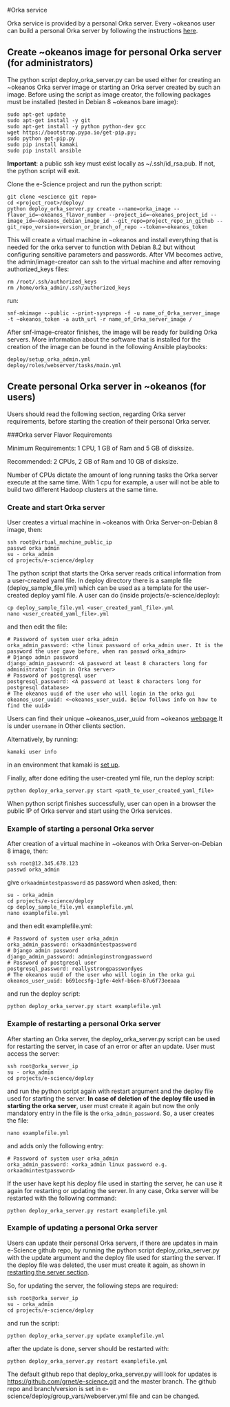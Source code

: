 #Orka service

Orka service is provided by a personal Orka server. Every ~okeanos user can build a personal Orka server by following the instructions [here](#create-personal-orka-server-in-okeanos-for-users).


## Create ~okeanos image for personal Orka server (for administrators)

The python script deploy_orka_server.py can be used either for creating an ~okeanos Orka server image
or starting an Orka server created by such an image. Before using the script as image creator, the following packages must be installed
(tested in Debian 8 ~okeanos bare image):

    sudo apt-get update
    sudo apt-get install -y git
    sudo apt-get install -y python python-dev gcc 
    wget https://bootstrap.pypa.io/get-pip.py;
    sudo python get-pip.py
    sudo pip install kamaki
    sudo pip install ansible

**Important**: a public ssh key must exist locally as ~/.ssh/id_rsa.pub. If not, the python script will exit.

Clone the e-Science project and run the python script:

    git clone <escience git repo>
    cd <project_root>/deploy/
    python deploy_orka_server.py create --name=orka_image --flavor_id=~okeanos_flavor_number --project_id=~okeanos_project_id --image_id=~okeanos_debian_image_id --git_repo=project_repo_in_github --git_repo_version=version_or_branch_of_repo --token=~okeanos_token

This will create a virtual machine in ~okeanos and install everything that is needed for the orka server to function with Debian 8.2 but without configuring sensitive parameters and passwords.
After VM becomes active, the admin/image-creator can ssh to the virtual machine and after removing authorized_keys files:

    rm /root/.ssh/authorized_keys
    rm /home/orka_admin/.ssh/authorized_keys

run:

    snf-mkimage --public --print-syspreps -f -u name_of_Orka_server_image -t ~okeanos_token -a auth_url -r name_of_Orka_server_image /

After snf-image-creator finishes, the image will be ready for building Orka servers.
More information about the software that is installed for the creation of the image can be found in the following Ansible playbooks:

    deploy/setup_orka_admin.yml
    deploy/roles/webserver/tasks/main.yml


## Create personal Orka server in ~okeanos (for users)

Users should read the following section, regarding Orka server requirements, before starting the creation of their personal Orka server.

###Orka server Flavor Requirements

Minimum Requirements: 1 CPU, 1 GB of Ram and 5 GB of disksize.

Recommended: 2 CPUs, 2 GB of Ram and 10 GB of disksize.

Number of CPUs dictate the amount of long running tasks the Orka server execute at the same time. With 1 cpu for example, a user will not be able to build two different Hadoop clusters at the same time. 

### Create and start Orka server

User creates a virtual machine in ~okeanos with Orka Server-on-Debian 8 image, then:

    ssh root@virtual_machine_public_ip
    passwd orka_admin
    su - orka_admin
    cd projects/e-science/deploy

The python script that starts the Orka server reads critical information from a user-created yaml file.
In deploy directory there is a sample file (deploy_sample_file.yml) which can be used as a template for the user-created deploy yaml file.
A user can do (inside projects/e-science/deploy):

    cp deploy_sample_file.yml <user_created_yaml_file>.yml
    nano <user_created_yaml_file>.yml

and then edit the file:

    # Password of system user orka_admin
    orka_admin_password: <the linux password of orka_admin user. It is the password the user gave before, when ran passwd orka_admin>
    # Django admin password
    django_admin_password: <A password at least 8 characters long for administrator login in Orka server>
    # Password of postgresql user
    postgresql_password: <A password at least 8 characters long for postgresql database>
    # The okeanos uuid of the user who will login in the orka gui
    okeanos_user_uuid: <~okeanos_user_uuid. Below follows info on how to find the uuid> 

Users can find their unique ~okeanos_user_uuid from ~okeanos [webpage](https://accounts.okeanos.grnet.gr/ui/api_access).It is under `username` in Other clients section.

Alternatively, by running:

    kamaki user info
    
in an environment that kamaki is [set up](https://www.synnefo.org/docs/kamaki/latest/installation.html).

Finally, after done editing the user-created yml file, run the deploy script:

    python deploy_orka_server.py start <path_to_user_created_yaml_file>

When python script finishes successfully, user can open in a browser the public IP of Orka server and start using the Orka services.


### Example of starting a personal Orka server

After creation of a virtual machine in ~okeanos with Orka Server-on-Debian 8 image, then:

    ssh root@12.345.678.123
    passwd orka_admin
    
give `orkaadmintestpassword` as password when asked, then:

    su - orka_admin
    cd projects/e-science/deploy
    cp deploy_sample_file.yml examplefile.yml
    nano examplefile.yml

and then edit examplefile.yml:

    # Password of system user orka_admin
    orka_admin_password: orkaadmintestpassword
    # Django admin password
    django_admin_password: adminloginstrongpassword
    # Password of postgresql user
    postgresql_password: reallystrongpasswordyes
    # The okeanos uuid of the user who will login in the orka gui
    okeanos_user_uuid: b691ecsfg-1gfe-4ekf-b6en-87u6f73eeaaa 


and run the deploy script:

    python deploy_orka_server.py start examplefile.yml


### Example of restarting a personal Orka server

After starting an Orka server, the deploy_orka_server.py script can be used for restarting the server, in case of an error or after
an update. User must access the server:

    ssh root@orka_server_ip
    su - orka_admin
    cd projects/e-science/deploy
    
and run the python script again with restart argument and the deploy file used for starting the server.
**In case of deletion of the deploy file used in starting the orka server**, user must create it again but now the only mandatory entry in the file
is the `orka_admin_password`. So, a user creates the file:

    nano examplefile.yml

and adds only the following entry:

    # Password of system user orka_admin
    orka_admin_password: <orka_admin linux password e.g. orkaadmintestpassword>


If the user have kept his deploy file used in starting the server, he can use it again for restarting or updating the server.
In any case, Orka server will be restarted with the following command:

    python deploy_orka_server.py restart examplefile.yml


### Example of updating a personal Orka server

Users can update their personal Orka servers, if there are updates in main e-Science github repo, by running the python script
deploy_orka_server.py with the update argument and the deploy file used for starting the server. If the deploy file was deleted,
the user must create it again, as shown in [restarting the server section](#example-of-restarting-a-personal-orka-server).

So, for updating the server, the following steps are required:

    ssh root@orka_server_ip
    su - orka_admin
    cd projects/e-science/deploy
    
and run the script:

    python deploy_orka_server.py update examplefile.yml

after the update is done, server should be restarted with:

    python deploy_orka_server.py restart examplefile.yml
    
The default github repo that deploy_orka_server.py will look for updates is https://github.com/grnet/e-science.git and the master branch.
The github repo and branch/version is set in e-science/deploy/group_vars/webserver.yml file and can be changed.